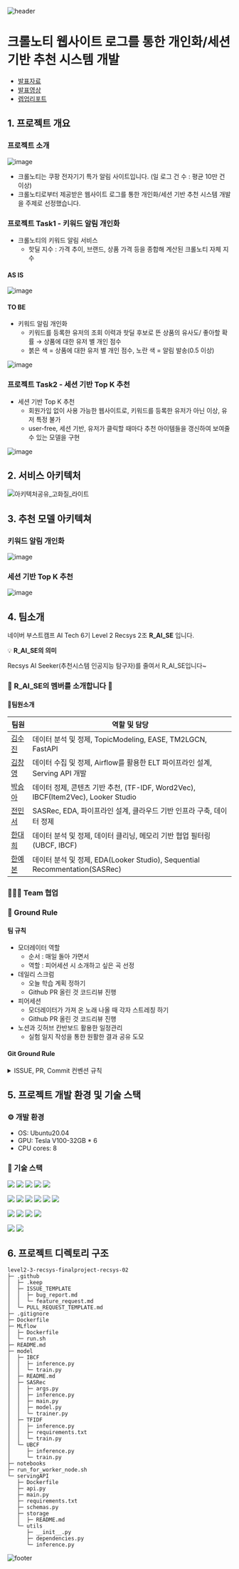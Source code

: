 ![header](https://capsule-render.vercel.app/api?type=waving&color=gradient&height=250&section=header&text=Level3-FinalProject&desc=RecSys-02&fontSize=50&fontColor=FFFFFF&fontAlignY=40)
# 크롤노티 웹사이트 로그를 통한 개인화/세션 기반 추천 시스템 개발

- [발표자료](https://github.com/boostcampaitech6/level2-3-recsys-finalproject-recsys-02/blob/main/docs/Recsys02-level3-%ED%81%AC%EB%A1%A4%EB%85%B8%ED%8B%B0%EC%9B%B9%EC%82%AC%EC%9D%B4%ED%8A%B8%20%EB%A1%9C%EA%B7%B8%EB%8D%B0%EC%9D%B4%ED%84%B0%EB%A5%BC%20%ED%99%9C%EC%9A%A9%ED%95%9C%EA%B0%9C%EC%9D%B8%ED%99%94%EC%B6%94%EC%B2%9C%EC%8B%9C%EC%8A%A4%ED%85%9C%EA%B0%9C%EB%B0%9C.pdf)
- [발표영상](https://www.youtube.com/watch?v=nWuolij8pCE)
- [렙업리포트](https://github.com/boostcampaitech6/level2-3-recsys-finalproject-recsys-02/blob/main/docs/Final%20Wrap%20Up%20Report.pdf)

## 1. 프로젝트 개요
### 프로젝트 소개
![image](https://github.com/boostcampaitech6/level2-3-recsys-finalproject-recsys-02/assets/97018869/2d961787-866c-4a88-af8f-938da515e0e3)

- 크롤노티는 쿠팡 전자기기 특가 알림 사이트입니다. (일 로그 건 수 : 평균 10만 건 이상)
- 크롤노티로부터 제공받은 웹사이트 로그를 통한 개인화/세션 기반 추천 시스템 개발을 주제로 선정했습니다.

###  프로젝트 Task1 - 키워드 알림 개인화
- 크롤노티의 키워드 알림 서비스
   - 핫딜 지수 : 가격 추이, 브랜드, 상품 가격 등을 종합해 계산된 크롤노티 자체 지수

#### AS IS
![image](https://github.com/boostcampaitech6/level2-3-recsys-finalproject-recsys-02/assets/97018869/0bf2ebac-b815-4626-a1a6-9a11dd7a0d3a)

#### TO BE
- 키워드 알림 개인화
   - 키워드를 등록한 유저의 조회 이력과 핫딜 후보로 뜬 상품의 유사도/ 좋아할 확률 → 상품에 대한 유저 별 개인 점수
   - 붉은 색 = 상품에 대한 유저 별 개인 점수, 노란 색 = 알림 발송(0.5 이상)

![image](https://github.com/boostcampaitech6/level2-3-recsys-finalproject-recsys-02/assets/97018869/3d21761d-5210-4a19-839b-3594fd3321bc)


### 프로젝트 Task2 - 세션 기반 Top K 추천
- 세션 기반 Top K 추천
   - 회원가입 없이 사용 가능한 웹사이트로, 키워드를 등록한 유저가 아닌 이상, 유저 특정 불가
   - user-free, 세션 기반, 유저가 클릭할 때마다 추천 아이템들을 갱신하여 보여줄 수 있는 모델을 구현

![image](https://github.com/boostcampaitech6/level2-3-recsys-finalproject-recsys-02/assets/97018869/169ad036-5b7a-4296-a1b9-cb0cc20d7dd3)


## 2. 서비스 아키텍처
![아키텍처공유_고화질_라이트](https://github.com/boostcampaitech6/level2-3-recsys-finalproject-recsys-02/assets/83704225/d288bd0a-24aa-4d4c-8b0c-9d872a121a17)

## 3. 추천 모델 아키텍쳐
### 키워드 알림 개인화
![image](https://github.com/boostcampaitech6/level2-3-recsys-finalproject-recsys-02/assets/97018869/63bc45c7-fa47-4192-a72c-c63a495c5401)

### 세션 기반 Top K 추천
![image](https://github.com/boostcampaitech6/level2-3-recsys-finalproject-recsys-02/assets/97018869/42b0d3e8-d9f4-46da-bb2a-a0750de08e75)

## 4. 팀소개

네이버 부스트캠프 AI Tech 6기 Level 2 Recsys 2조 **R_AI_SE** 입니다.

<aside>
    
💡 **R_AI_SE의 의미**

Recsys AI Seeker(추천시스템 인공지능 탐구자)를 줄여서 R_AI_SE입니다~
</aside>

### 👋 R_AI_SE의 멤버를 소개합니다 👋

#### 🦹‍팀원소개
| 팀원   | 역할 및 담당                      |
|--------|----------------------------------|
| [김수진](https://github.com/guridon) |  데이터 분석 및 정제, TopicModeling, EASE, TM2LGCN, FastAPI |
| [김창영](https://github.com/ChangZero) | 데이터 수집 및 정제, Airflow를 활용한 ELT 파이프라인 설계, Serving API 개발 |
| [박승아](https://github.com/SeungahP) | 데이터 정제, 콘텐츠 기반 추천, (TF-IDF, Word2Vec), IBCF(Item2Vec), Looker Studio |
| [전민서](https://github.com/Minseojeonn) | SASRec, EDA, 파이프라인 설계, 클라우드 기반 인프라 구축, 데이터 정제 |
| [한대희](https://github.com/DAEHEE97) | 데이터 분석 및 정제, 데이터 클리닝, 메모리 기반 협업 필터링(UBCF, IBCF)  |
| [한예본](https://github.com/Yebonn-Han) | 데이터 분석 및 정제, EDA(Looker Studio), Sequential Recommentation(SASRec) |

### 👨‍👧‍👦 Team 협업
### 📝 Ground Rule
#### 팀 규칙
- 모더레이터 역할
  - 순서 : 매일 돌아 가면서
  - 역할 : 피어세션 시 소개하고 싶은 곡 선정
- 데일리 스크럼
    - 오늘 학습 계획 정하기
    - Github PR 올린 것 코드리뷰 진행
- 피어세션
    - 모더레이터가 가져 온 노래 나올 때 각자 스트레칭 하기
    - Github PR 올린 것 코드리뷰 진행
- 노션과 깃허브 칸반보드 활용한 일정관리
    - 실험 일지 작성을 통한 원활한 결과 공유 도모

#### Git Ground Rule
<details>
<summary>ISSUE, PR, Commit 컨벤션 규칙</summary>
<div markdown="1">

### 태그 종류 

`Feat` : 새로운 기능 추가<br>
`Fix` : 버그 수정<br>
`Docs` : 문서 수정<br>
`Style` : 코드 포맷팅, 세미콜론 누락, 코드 변경이 없는 경우<br>
`Refactor` : 코드 리펙토링<br>
`Test` : 테스트 코드, 리펙토링 테스트 코드 추가<br>
`Chore` : 빌드 업무 수정, 패키지 매니저 수정<br>
`Rename` : 파일명(or 폴더명) 을 수정한 경우<br>
`Remove` : 코드(파일) 의 삭제가 있을 때. "Clean", "Eliminate" 를 사용하기도 함<br>
`Add` : 코드나 테스트, 예제, 문서등의 추가 생성이 있는경우- Improve : 향상이 있는 경우. 호환성, 검증 기능, 접근성 등이 될수 있습니다.<br>
`Implement` : 코드가 추가된 정도보다 더 주목할만한 구현체를 완성시켰을 때<br>
`EDA` : 데이터 분석<br>
`Data`: 데이터 전처리 및 데이터 가공<br>

## GitHub ISSUE 컨벤션
[태그] 이슈제목

## Git Branch 생성 규칙
태그/이슈번호 브랜치명

## GitHub PR 컨벤션
As Is 
- [태그] 발행 이슈 제목 혹은 PR 제목 #이슈번호

To be
- 태그: 발행 이슈 제목 혹은 PR 제목 #이슈번호

## Git Commit 컨벤션
태그 : 제목의 형태이며, :뒤에만 space가 있음에 유의한다.


더 자세한 커밋 메세지 구조는 해당 [링크](https://velog.io/@msung99/Git-Commit-Message-Convension) 참고

</div>
</details>



## 5. 프로젝트 개발 환경 및 기술 스택
### ⚙️ 개발 환경
- OS: Ubuntu20.04
- GPU: Tesla V100-32GB * 6
- CPU cores: 8

### 🔧 기술 스택
![](https://img.shields.io/badge/Pytorch-EE4C2C?style=flat-square&logo=Pytorch&logoColor=white)
![](https://img.shields.io/badge/jupyter-F37626?style=flat-square&logo=Jupyter&logoColor=white)
![](https://img.shields.io/badge/scikit--learn-F7931E?style=flat-square&logo=scikit-learn&logoColor=black)
![](https://img.shields.io/badge/Pandas-150458?style=flat-square&logo=Pandas&logoColor=white)
![](https://img.shields.io/badge/Numpy-013243?style=flat-square&logo=Numpy&logoColor=white)

![](https://img.shields.io/badge/FastAPI-009688?style=flat-square&logo=FastAPI&logoColor=white)
![](https://img.shields.io/badge/MLflow-0194E2?style=flat-square&logo=MLflow&logoColor=white)
![](https://img.shields.io/badge/apacheairflow-017CEE?style=flat-square&logo=apacheairflow&logoColor=white)
![](https://img.shields.io/badge/postgresql-4169E1?style=flat-square&logo=postgresql&logoColor=white)
![](https://img.shields.io/badge/minio-C72E49?style=flat-square&logo=minio&logoColor=white)
![](https://img.shields.io/badge/celery-37814A?style=flat-square&logo=celery&logoColor=black)

![](https://img.shields.io/badge/googlecloudstorage-AECBFA?style=flat-square&logo=googlecloudstorage&logoColor=black)
![](https://img.shields.io/badge/googlebigquery-669DF6?style=flat-square&logo=googlebigquery&logoColor=black)
![](https://img.shields.io/badge/googledatastudio-669DF6?style=flat-square&logo=googledatastudio&logoColor=black)
![](https://img.shields.io/badge/googlecloudcomposer-4285F4?style=flat-square&logo=googlecloudcomposer&logoColor=white)


![](https://img.shields.io/badge/slack-4A154B?style=flat-square&logo=slack&logoColor=white)
![](https://img.shields.io/badge/notion-000000?style=flat-square&logo=notion&logoColor=white)


## 6. 프로젝트 디렉토리 구조
```
level2-3-recsys-finalproject-recsys-02
├─ .github
│  ├─ .keep
│  ├─ ISSUE_TEMPLATE
│  │  ├─ bug_report.md
│  │  └─ feature_request.md
│  └─ PULL_REQUEST_TEMPLATE.md
├─ .gitignore
├─ Dockerfile
├─ MLflow
│  ├─ Dockerfile
│  └─ run.sh
├─ README.md
├─ model
│  ├─ IBCF
│  │  ├─ inference.py
│  │  └─ train.py
│  ├─ README.md
│  ├─ SASRec
│  │  ├─ args.py
│  │  ├─ inference.py
│  │  ├─ main.py
│  │  ├─ model.py
│  │  └─ trainer.py
│  ├─ TFIDF
│  │  ├─ inference.py
│  │  ├─ requirements.txt
│  │  └─ train.py
│  └─ UBCF
│     ├─ inference.py
│     └─ train.py
├─ notebooks
├─ run_for_worker_node.sh
└─ servingAPI
   ├─ Dockerfile
   ├─ api.py
   ├─ main.py
   ├─ requirements.txt
   ├─ schemas.py
   ├─ storage
   │  ├─ README.md
   └─ utils
      ├─ __init__.py
      ├─ dependencies.py
      └─ inference.py

```

![footer](https://capsule-render.vercel.app/api?type=waving&color=gradient&height=200&section=footer&)
